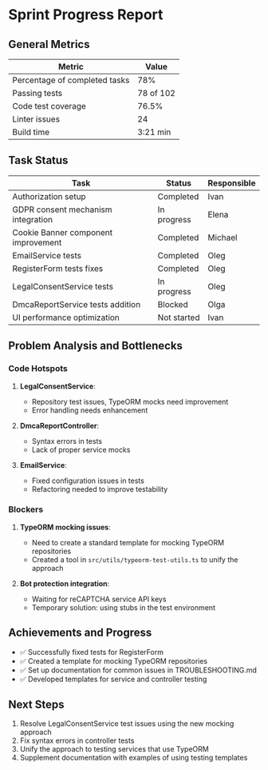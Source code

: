 # Sprint Progress Report

## General Metrics

| Metric                     | Value      | 
|----------------------------|------------|
| Percentage of completed tasks | 78%     |
| Passing tests              | 78 of 102  |
| Code test coverage         | 76.5%      |
| Linter issues              | 24         |
| Build time                 | 3:21 min   |

## Task Status

| Task                                    | Status      | Responsible  |
|-----------------------------------------|-------------|--------------|
| Authorization setup                     | Completed   | Ivan         |
| GDPR consent mechanism integration      | In progress | Elena        |
| Cookie Banner component improvement     | Completed   | Michael      |
| EmailService tests                      | Completed   | Oleg         |
| RegisterForm tests fixes                | Completed   | Oleg         |
| LegalConsentService tests               | In progress | Oleg         |
| DmcaReportService tests addition        | Blocked     | Olga         |
| UI performance optimization             | Not started | Ivan         |

## Problem Analysis and Bottlenecks

### Code Hotspots

1. **LegalConsentService**: 
   - Repository test issues, TypeORM mocks need improvement
   - Error handling needs enhancement

2. **DmcaReportController**: 
   - Syntax errors in tests
   - Lack of proper service mocks

3. **EmailService**:
   - Fixed configuration issues in tests
   - Refactoring needed to improve testability

### Blockers

1. **TypeORM mocking issues**: 
   - Need to create a standard template for mocking TypeORM repositories
   - Created a tool in `src/utils/typeorm-test-utils.ts` to unify the approach

2. **Bot protection integration**:
   - Waiting for reCAPTCHA service API keys
   - Temporary solution: using stubs in the test environment

## Achievements and Progress

- ✅ Successfully fixed tests for RegisterForm
- ✅ Created a template for mocking TypeORM repositories
- ✅ Set up documentation for common issues in TROUBLESHOOTING.md
- ✅ Developed templates for service and controller testing

## Next Steps

1. Resolve LegalConsentService test issues using the new mocking approach
2. Fix syntax errors in controller tests
3. Unify the approach to testing services that use TypeORM
4. Supplement documentation with examples of using testing templates 